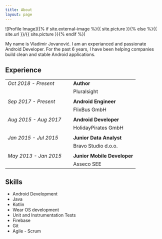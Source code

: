 ```yaml
---
title: About
layout: page
---
```

![Profile Image]({% if site.external-image %}{{ site.picture }}{% else %}{{ site.url }}/{{ site.picture }}{% endif %})

My name is Vladimir Jovanović. I am an experianced and passionate Android Developer. For the past 6 years, I have been helping companies build clean and stable Android applications.

<h2>Experience</h2>
<table> 
    <tr> 
        <td> 
            <i>Oct 2018 - Present</i> &nbsp;&nbsp;&nbsp;&nbsp;
        </td> 
        <td> 
            <strong>Author</strong>
        </td> 
    </tr> 
    <tr> 
        <td> 
        </td> 
        <td> 
            Pluralsight
        </td> 
    </tr> 
    <tr> 
        <td> 
        </td> 
    </tr> 
    <tr> 
        <td> 
            <i>Sep 2017 - Present</i> &nbsp;&nbsp;&nbsp;&nbsp;
        </td> 
        <td> 
            <strong>Android Engineer</strong>
        </td> 
    </tr> 
    <tr> 
        <td> 
        </td> 
        <td> 
            FlixBus GmbH
        </td> 
    </tr> 
    <tr> 
         <td> 
        </td> 
    </tr> 
    <tr> 
        <td> 
            <i>Aug 2015 - Aug 2017</i> &nbsp;&nbsp;&nbsp;&nbsp;
        </td> 
        <td> 
            <strong>Android Developer</strong>
        </td> 
    </tr> 
    <tr> 
        <td> 
        </td> 
        <td> 
            HolidayPirates GmbH
        </td> 
    </tr> 
    <tr> 
    	<td> 
        </td> 
    </tr> 
    <tr> 
        <td> 
            <i>Jan 2015 - Jul 2015</i> &nbsp;&nbsp;&nbsp;&nbsp;
        </td> 
        <td> 
            <strong>Junior Data Analyst</strong>
        </td> 
    </tr> 
    <tr> 
        <td> 
        </td> 
        <td> 
            Bravo Studio d.o.o.
        </td> 
    </tr> 
    <tr> 
        <td> 
        </td> 
    </tr> 
    <tr> 
        <td> 
            <i>May 2013 - Jan 2015</i> &nbsp;&nbsp;&nbsp;&nbsp;
        </td> 
        <td> 
            <strong>Junior Mobile Developer</strong>
        </td> 
    </tr> 
    <tr> 
        <td> 
        </td> 
        <td> 
            Asseco SEE
        </td> 
    </tr> 
</table>

<h2>Skills</h2>

<ul>
    <li>Android Development</li>
    <li>Java</li>
    <li>Kotlin</li>
    <li>Wear OS development</li>
    <li>Unit and Instrumentation Tests</li>
    <li>Firebase</li>
    <li>Git</li>
    <li>Agile - Scrum</li>
</ul>
